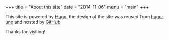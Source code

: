 +++
title = "About this site"
date = "2014-11-06"
menu = "main"
+++

This site is powered by [Hugo](https://github.com/spf13/hugo),  the design of
the site was reused from [hugo-uno](https://github.com/SenjinDarashiva/hugo-uno)
and hosted by [GitHub](https://pages.github.com) 

Thanks for visiting!
